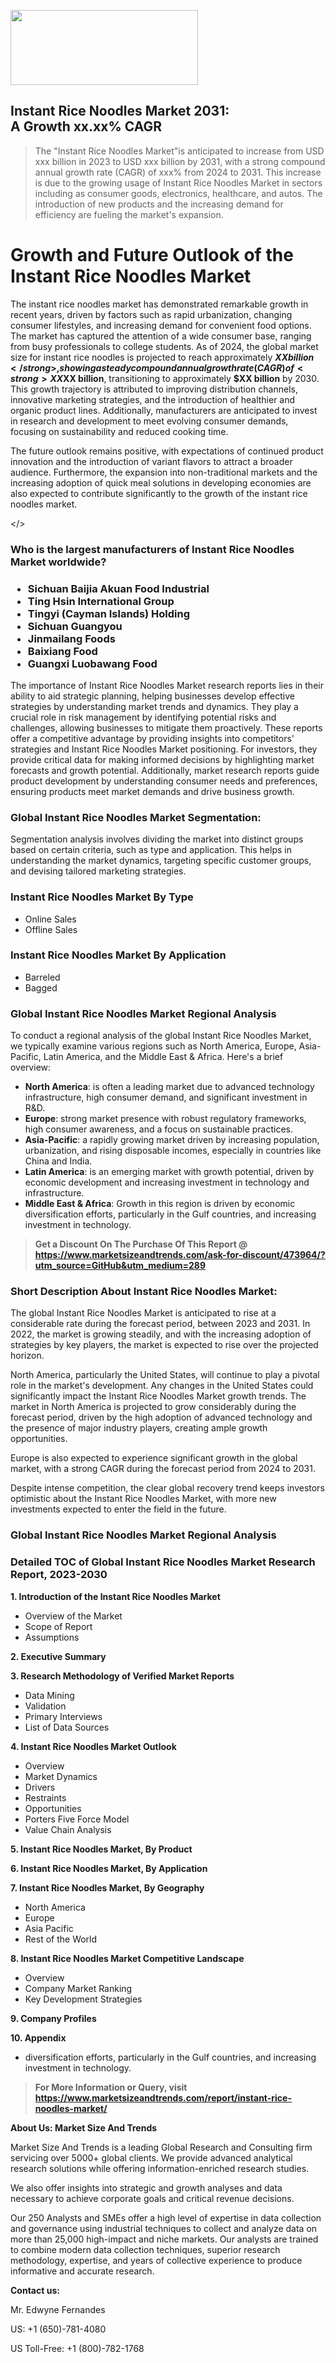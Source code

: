 <img src="https://100x100musica.es/wp-content/uploads/2024/12/Verified-Market-Reports-4-300x120.jpg" alt="" width="300" height="120" class="alignnone size-medium wp-image-100382" /><h2>Instant Rice Noodles Market 2031: A&nbsp;Growth&nbsp;xx.xx% CAGR</h2><blockquote id="" class="">The "Instant Rice Noodles Market"is anticipated to increase from USD xxx billion in 2023 to USD xxx billion by 2031, with a strong compound annual growth rate (CAGR) of xxx% from 2024 to 2031. This increase is due to the growing usage of Instant Rice Noodles Market in sectors including as consumer goods, electronics, healthcare, and autos. The introduction of new products and the increasing demand for efficiency are fueling the market's expansion.</blockquote><p><h1>Growth and Future Outlook of the Instant Rice Noodles Market</h1><p>The instant rice noodles market has demonstrated remarkable growth in recent years, driven by factors such as rapid urbanization, changing consumer lifestyles, and increasing demand for convenient food options. The market has captured the attention of a wide consumer base, ranging from busy professionals to college students. As of 2024, the global market size for instant rice noodles is projected to reach approximately <strong>$XX billion</strong>, showing a steady compound annual growth rate (CAGR) of <strong>XX%</strong> through 2032.</p><p>Factors contributing to this growth include the rise of food delivery services, enhanced online grocery shopping platforms, and an expanding portfolio of flavors and packaging options. Health-conscious consumers are also seeking out gluten-free alternatives, which has led to an increase in the production of rice noodles, catering to dietary preferences. The market is further bolstered by a growing inclination towards Asian cuisine, particularly in Western regions, where the popularity of instant rice noodles is gaining momentum.</p><p><strong><span style="color: #800000;">Download Full PDF Sample Copy of Instant Rice Noodles Market Report @</span>&nbsp;</strong><a href="https://www.marketsizeandtrends.com/download-sample/473964/?utm_source=Pulse-2&amp;utm_medium=289">https://www.marketsizeandtrends.com/download-sample/473964/?utm_source=Pulse-2&amp;utm_medium=289</a></p><p>Forecast data indicates that by 2025, the market is expected to swell to around <strong>$XX billion</strong>, transitioning to approximately <strong>$XX billion</strong> by 2030. This growth trajectory is attributed to improving distribution channels, innovative marketing strategies, and the introduction of healthier and organic product lines. Additionally, manufacturers are anticipated to invest in research and development to meet evolving consumer demands, focusing on sustainability and reduced cooking time.</p><p>The future outlook remains positive, with expectations of continued product innovation and the introduction of variant flavors to attract a broader audience. Furthermore, the expansion into non-traditional markets and the increasing adoption of quick meal solutions in developing economies are also expected to contribute significantly to the growth of the instant rice noodles market.</p></body></></p><h3 id="" class="">Who is the largest manufacturers of&nbsp;Instant Rice Noodles Market worldwide?</h3><h3 class=""><p><ul><li>Sichuan Baijia Akuan Food Industrial </li><li> Ting Hsin International Group </li><li> Tingyi (Cayman Islands) Holding </li><li> Sichuan Guangyou </li><li> Jinmailang Foods </li><li> Baixiang Food </li><li> Guangxi Luobawang Food</li></ul></p></h3><p id="ember58" class="ember-view reader-text-block__paragraph">The importance of&nbsp;Instant Rice Noodles Market research reports lies in their ability to aid strategic planning, helping businesses develop effective strategies by understanding market trends and dynamics. They play a crucial role in risk management by identifying potential risks and challenges, allowing businesses to mitigate them proactively. These reports offer a competitive advantage by providing insights into competitors' strategies and Instant Rice Noodles Market positioning. For investors, they provide critical data for making informed decisions by highlighting market forecasts and growth potential. Additionally, market research reports guide product development by understanding consumer needs and preferences, ensuring products meet market demands and drive business growth.</p><h3 id="" class="">Global&nbsp;Instant Rice Noodles Market Segmentation:</h3><p id="" class="">Segmentation analysis involves dividing the market into distinct groups based on certain criteria, such as type and application. This helps in understanding the market dynamics, targeting specific customer groups, and devising tailored marketing strategies.</p><h3 id="" class="">Instant Rice Noodles Market&nbsp;By Type</h3><p><p><ul><li>Online Sales</li><li> Offline Sales</p></li></ul></p></p><h3 id="" class="">Instant Rice Noodles Market&nbsp;By Application</h3><p class=""><p><ul><li>Barreled</li><li> Bagged</li></ul></p></p><h3 id="" class="">Global Instant Rice Noodles Market Regional Analysis</h3><p id="" class="">To conduct a regional analysis of the global Instant Rice Noodles Market, we typically examine various regions such as North America, Europe, Asia-Pacific, Latin America, and the Middle East &amp; Africa. Here's a brief overview:</p><ul><li><strong>North America</strong>: is often a leading market due to advanced technology infrastructure, high consumer demand, and significant investment in R&amp;D.</li><li><strong>Europe</strong>: strong market presence with robust regulatory frameworks, high consumer awareness, and a focus on sustainable practices.</li><li><strong>Asia-Pacific</strong>: a rapidly growing market driven by increasing population, urbanization, and rising disposable incomes, especially in countries like China and India.</li><li><strong>Latin America</strong>: is an emerging market with growth potential, driven by economic development and increasing investment in technology and infrastructure.</li><li><strong>Middle East &amp; Africa</strong>: Growth in this region is driven by economic diversification efforts, particularly in the Gulf countries, and increasing investment in technology.</li></ul><blockquote id="" class=""><strong>Get a Discount On The Purchase Of This Report @ <a href="https://www.marketsizeandtrends.com/download-sample/473964/?utm_source=GitHub&utm_medium=289" target="_blank">https://www.marketsizeandtrends.com/ask-for-discount/473964/?utm_source=GitHub&utm_medium=289</a></strong></blockquote><h3>Short Description About Instant Rice Noodles Market:</h3><p id="ember58" class="ember-view reader-text-block__paragraph">The global&nbsp;Instant Rice Noodles Market&nbsp;is anticipated to rise at a considerable rate during the forecast period, between 2023 and 2031. In 2022, the market is growing steadily, and with the increasing adoption of strategies by key players, the market is expected to rise over the projected horizon.</p><p id="ember59" class="ember-view reader-text-block__paragraph">North America, particularly the United States, will continue to play a pivotal role in the market's development. Any changes in the United States could significantly impact the&nbsp;Instant Rice Noodles Market&nbsp;growth trends. The market in North America is projected to grow considerably during the forecast period, driven by the high adoption of advanced technology and the presence of major industry players, creating ample growth opportunities.</p><p id="ember60" class="ember-view reader-text-block__paragraph">Europe is also expected to experience significant growth in the global market, with a strong CAGR during the forecast period from 2024 to 2031.</p><p id="ember61" class="ember-view reader-text-block__paragraph">Despite intense competition, the clear global recovery trend keeps investors optimistic about the&nbsp;Instant Rice Noodles Market, with more new investments expected to enter the field in the future.</p><h3 id="" class="">Global Instant Rice Noodles Market Regional Analysis</h3><h3 id="" class="">Detailed TOC of Global Instant Rice Noodles Market Research Report, 2023-2030</h3><p id="" class=""><strong>1. Introduction of the Instant Rice Noodles Market</strong></p><ul><li>Overview of the Market</li><li>Scope of Report</li><li>Assumptions</li></ul><p id="" class=""><strong>2. Executive Summary</strong></p><p id="" class=""><strong>3. Research Methodology of Verified Market Reports</strong></p><ul><li>Data Mining</li><li>Validation</li><li>Primary Interviews</li><li>List of Data Sources</li></ul><p id="" class=""><strong>4. Instant Rice Noodles Market Outlook</strong></p><ul><li>Overview</li><li>Market Dynamics</li><li>Drivers</li><li>Restraints</li><li>Opportunities</li><li>Porters Five Force Model</li><li>Value Chain Analysis</li></ul><p id="" class=""><strong>5. Instant Rice Noodles Market, By Product</strong></p><p id="" class=""><strong>6. Instant Rice Noodles Market, By Application</strong></p><p id="" class=""><strong>7. Instant Rice Noodles Market, By Geography</strong></p><ul><li>North America</li><li>Europe</li><li>Asia Pacific</li><li>Rest of the World</li></ul><p id="" class=""><strong>8. Instant Rice Noodles Market Competitive Landscape</strong></p><ul><li>Overview</li><li>Company Market Ranking</li><li>Key Development Strategies</li></ul><p id="" class=""><strong>9. Company Profiles</strong></p><p id="" class=""><strong>10. Appendix</strong></p><ul><li>diversification efforts, particularly in the Gulf countries, and increasing investment in technology.</li></ul><blockquote id="" class=""><strong>For More Information or Query, visit <strong><strong><a href="https://www.marketsizeandtrends.com/report/instant-rice-noodles-market/" target="_blank">https://www.marketsizeandtrends.com/report/instant-rice-noodles-market/</a></strong></strong></strong></blockquote><p id="" class=""><strong>About Us: Market Size And Trends</strong></p><p id="" class="">Market Size And Trends is a leading Global Research and Consulting firm servicing over 5000+ global clients. We provide advanced analytical research solutions while offering information-enriched research studies.</p><p id="" class="">We also offer insights into strategic and growth analyses and data necessary to achieve corporate goals and critical revenue decisions.</p><p id="" class="">Our 250 Analysts and SMEs offer a high level of expertise in data collection and governance using industrial techniques to collect and analyze data on more than 25,000 high-impact and niche markets. Our analysts are trained to combine modern data collection techniques, superior research methodology, expertise, and years of collective experience to produce informative and accurate research.</p><p id="" class=""><strong>Contact us:</strong></p><p id="" class="">Mr. Edwyne Fernandes</p><p id="" class="">US: +1 (650)-781-4080</p><p id="" class="">US Toll-Free: +1 (800)-782-1768</p>
